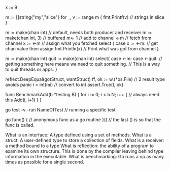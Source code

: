 
x := 9

m := []string{"my","slice"}
for _, v := range m {
    fmt.Printf(v) // strings in slice
}

m := make(chan int)  // default, needs both producer and receiver
m := make(chan int, 3) // buffered
m<- 1 // add to channel
<-m   // fetch from channel
x := <-m // assign what you fetched
select {
    case x := <-m:      // get chan value then assign 
        fmt.Println(x)  // Print what was got from channel
}

m := make(chan int)
quit := make(chan int)
select{
    case <-m:
    case <-quit: 
        // getting something here means we need to quit something. 
        // This is a way to quit threads or apps.
}

reflect.DeepEqual(gotStruct, wantStruct)
ff, ok := w.(*os.File) // 2 result type avoids panic
i = int(mi) // convert to int
assert.True(t, ok)

func BenchmarkAdd(b *testing.B) {
    for i := 0; i < b.N; i++ { // always need this
        Add(i, i+1)
    }
}

go test -v -run NameOfTest // running a specific  test

go func() { // anonymous func as a go routine
}()         // the last () is so that the func is called. 


What is an interface: A type defined using a set of methods.
What is a struct: A user-defined type to store a collection of fields.
What is a receiver: a method bound to a type
What is reflection: the ability of a program to examine its own structure. This is done by the compiler leaving behind type information in the executable.
What is benchmarking: Go runs a op as many times as possible for a single second. 
